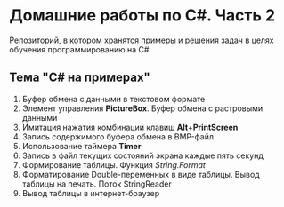 # Домашние работы по C#. Часть 2
Репозиторий, в котором хранятся примеры и решения задач в целях обучения программированию на C#

## Тема "C# на примерах"

1. Буфер обмена с данными в текстовом формате
2. Элемент управления **PictureBox**. Буфер обмена с растровыми данными
3. Имитация нажатия комбинации клавиш **Alt**+**PrintScreen**
4. Запись содержимого буфера обмена в BMP-файл
5. Использование таймера **Timer**
6. Запись в файл текущих состояний экрана каждые пять секунд
7. Формирование таблицы. Функция *String.Format*
8. Форматирование Double-переменных в виде таблицы. Вывод таблицы на печать. Поток StringReader
9. Вывод таблицы в интернет-браузер 